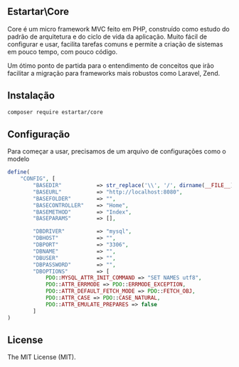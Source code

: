 ## Estartar\Core

Core é um micro framework MVC feito em PHP, construído como estudo do padrão de arquitetura e do ciclo de vida da aplicação.
Muito fácil de configurar e usar, facilita tarefas comuns e permite a criação de sistemas em pouco tempo, com pouco código.

Um ótimo ponto de partida para o entendimento de conceitos que irão facilitar a migração para frameworks mais robustos como Laravel, Zend.

## Instalação

```bash
composer require estartar/core
```

## Configuração

Para começar a usar, precisamos de um arquivo de configurações como o modelo

```php
define( 
    "CONFIG", [
        "BASEDIR"           => str_replace('\\', '/', dirname(__FILE__)),
        "BASEURL"           => "http://localhost:8080",
        "BASEFOLDER"        => "", 
        "BASECONTROLLER"    => "Home", 
        "BASEMETHOD"        => "Index", 
        "BASEPARAMS"        => [],

        "DBDRIVER"          => "mysql",
        "DBHOST"            => "",
        "DBPORT"            => "3306",
        "DBNAME"            => "",
        "DBUSER"            => "",
        "DBPASSWORD"        => "",
        "DBOPTIONS"         => [
            PDO::MYSQL_ATTR_INIT_COMMAND => "SET NAMES utf8",
            PDO::ATTR_ERRMODE => PDO::ERRMODE_EXCEPTION,
            PDO::ATTR_DEFAULT_FETCH_MODE => PDO::FETCH_OBJ,
            PDO::ATTR_CASE => PDO::CASE_NATURAL,
            PDO::ATTR_EMULATE_PREPARES => false
        ]
)    
```

## License

The MIT License (MIT). 
